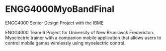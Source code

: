 # ENGG4000MyoBandFinal
ENGG4000 Senior Design Project with the IBME

ENGG4000 Team 6 Project for University of New Brunsiwck Fredericton. Myoelectric trainer with a companion mobile application that allows users to control mobile games wirelessly using myoelectric control.
